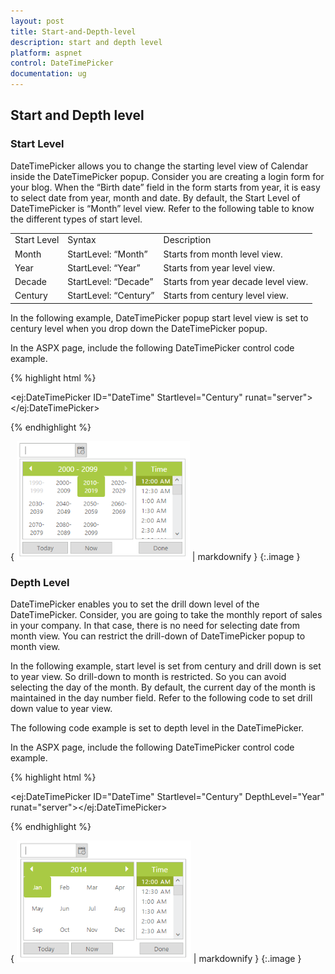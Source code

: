 ```yaml
---
layout: post
title: Start-and-Depth-level
description: start and depth level
platform: aspnet
control: DateTimePicker
documentation: ug
---
```


## Start and Depth level

### Start Level

DateTimePicker allows you to change the starting level view of Calendar inside the DateTimePicker popup. Consider you are creating a login form for your blog. When the “Birth date” field in the form starts from year, it is easy to select date from year, month and date. By default, the Start Level of DateTimePicker is “Month” level view. Refer to the following table to know the different types of start level.

<table>
<tr>
<td>
Start Level</td><td>
Syntax</td><td>
Description</td></tr>
<tr>
<td>
Month</td><td>
StartLevel: “Month”</td><td>
Starts from month level view.</td></tr>
<tr>
<td>
Year</td><td>
StartLevel: “Year”</td><td>
Starts from year level view.</td></tr>
<tr>
<td>
Decade</td><td>
StartLevel: “Decade”</td><td>
Starts from year decade level view.</td></tr>
<tr>
<td>
Century</td><td>
StartLevel: “Century”</td><td>
Starts from century level view.</td></tr>
</table>


In the following example, DateTimePicker popup start level view is set to century level when you drop down the DateTimePicker popup.

In the ASPX page, include the following DateTimePicker control code example.



{% highlight html %}



<ej:DateTimePicker ID="DateTime" Startlevel="Century" runat="server"> </ej:DateTimePicker>





{% endhighlight %}



{ ![](Start-and-Depth-level_images/Start-and-Depth-level_img1.png) | markdownify }
{:.image }




### Depth Level

DateTimePicker enables you to set the drill down level of the DateTimePicker. Consider, you are going to take the monthly report of sales in your company. In that case, there is no need for selecting date from month view. You can restrict the drill-down of DateTimePicker popup to month view.

In the following example, start level is set from century and drill down is set to year view. So drill-down to month is restricted. So you can avoid selecting the day of the month. By default, the current day of the month is maintained in the day number field. Refer to the following code to set drill down value to year view.

The following code example is set to depth level in the DateTimePicker.

In the ASPX page, include the following DateTimePicker control code example.

{% highlight html %}



<ej:DateTimePicker ID="DateTime" Startlevel="Century" DepthLevel="Year" runat="server"></ej:DateTimePicker>





{% endhighlight %}



{ ![](Start-and-Depth-level_images/Start-and-Depth-level_img2.png) | markdownify }
{:.image }




